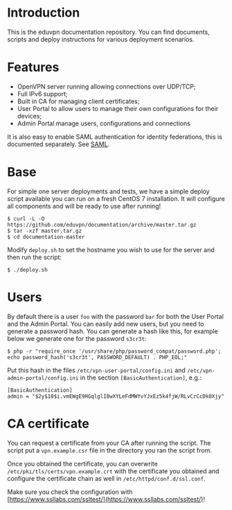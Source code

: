 # Introduction

This is the eduvpn documentation repository. You can find documents, scripts
and deploy instructions for various deployment scenarios.

# Features

- OpenVPN server running allowing connections over UDP/TCP;
- Full IPv6 support;
- Built in CA for managing client certificates;
- User Portal to allow users to manage their own configurations for their 
  devices;
- Admin Portal manage users, configurations and connections

It is also easy to enable SAML authentication for identity federations, this is
documented separately. See [SAML](SAML.md).

# Base

For simple one server deployments and tests, we have a simple deploy script 
available you can run on a fresh CentOS 7 installation. It will configure all
components and will be ready to use after running!

    $ curl -L -O https://github.com/eduvpn/documentation/archive/master.tar.gz
    $ tar -xzf master.tar.gz
    $ cd documentation-master

Modify `deploy.sh` to set the hostname you wish to use for the server and then
run the script:

    $ ./deploy.sh

# Users

By default there is a user `foo` with the password `bar` for both the User 
Portal and the Admin Portal. You can easily add new users, but you need to 
generate a password hash. You can generate a hash like this, for example 
below we generate one for the password `s3cr3t`:

    $ php -r "require_once '/usr/share/php/password_compat/password.php'; echo password_hash('s3cr3t', PASSWORD_DEFAULT) . PHP_EOL;"

Put this hash in the files `/etc/vpn-user-portal/config.ini` and 
`/etc/vpn-admin-portal/config.ini` in the section `[BasicAuthentication]`, 
e.g.:
    
    [BasicAuthentication]
    admin = "$2y$10$i.vmEWgE9HGqlglI8wXYLeFdMWYvYJxEz5k4fjW/RLvCrCcDk0Xjy"

# CA certificate
You can request a certificate from your CA after running the script. The script
put a `vpn.example.csr` file in the directory you ran the script from.

Once you obtained the certificate, you can overwrite 
`/etc/pki/tls/certs/vpn.example.crt` with the certificate you obtained and 
configure the certificate chain as well in `/etc/httpd/conf.d/ssl.conf`.

Make sure you check the configuration with 
[https://www.ssllabs.com/ssltest/](https://www.ssllabs.com/ssltest/)!
